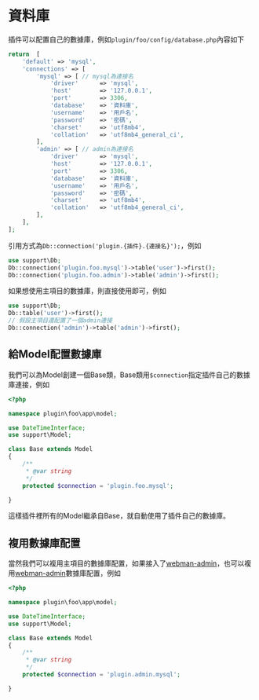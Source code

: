 # 資料庫
插件可以配置自己的數據庫，例如`plugin/foo/config/database.php`內容如下
```php
return  [
    'default' => 'mysql',
    'connections' => [
        'mysql' => [ // mysql為連接名
            'driver'      => 'mysql',
            'host'        => '127.0.0.1',
            'port'        => 3306,
            'database'    => '資料庫',
            'username'    => '用戶名',
            'password'    => '密碼',
            'charset'     => 'utf8mb4',
            'collation'   => 'utf8mb4_general_ci',
        ],
        'admin' => [ // admin為連接名
            'driver'      => 'mysql',
            'host'        => '127.0.0.1',
            'port'        => 3306,
            'database'    => '資料庫',
            'username'    => '用戶名',
            'password'    => '密碼',
            'charset'     => 'utf8mb4',
            'collation'   => 'utf8mb4_general_ci',
        ],
    ],
];
```
引用方式為`Db::connection('plugin.{插件}.{連接名}');`，例如
```php
use support\Db;
Db::connection('plugin.foo.mysql')->table('user')->first();
Db::connection('plugin.foo.admin')->table('admin')->first();
```

如果想使用主項目的數據庫，則直接使用即可，例如
```php
use support\Db;
Db::table('user')->first();
// 假設主項目還配置了一個admin連接
Db::connection('admin')->table('admin')->first();
```

## 給Model配置數據庫

我們可以為Model創建一個Base類，Base類用`$connection`指定插件自己的數據庫連接，例如

```php
<?php

namespace plugin\foo\app\model;

use DateTimeInterface;
use support\Model;

class Base extends Model
{
    /**
     * @var string
     */
    protected $connection = 'plugin.foo.mysql';

}
```

這樣插件裡所有的Model繼承自Base，就自動使用了插件自己的數據庫。

## 複用數據庫配置
當然我們可以複用主項目的數據庫配置，如果接入了[webman-admin](https://www.workerman.net/plugin/82)，也可以複用[webman-admin](https://www.workerman.net/plugin/82)數據庫配置，例如
```php
<?php

namespace plugin\foo\app\model;

use DateTimeInterface;
use support\Model;

class Base extends Model
{
    /**
     * @var string
     */
    protected $connection = 'plugin.admin.mysql';

}
```